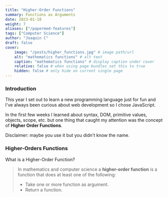 ```yaml
---
title: "Higher-Order Functions"
summary: Functions as Arguments
date: 2023-01-18
weight: 7
aliases: ["/papermod-features"]
tags: ["Computer Science"]
author: "Joaquin C"
draft: false
cover:
    image: "/posts/higher_functions.jpg" # image path/url
    alt: "mathematics functions" # alt text
    caption: "mathematics functions" # display caption under cover
    relative: false # when using page bundles set this to true
    hidden: false # only hide on current single page
---
```


### Introduction
This year I set out to learn a new programming language just for fun and I've always been curious about web development so I chose JavaScript.

In the first few weeks I learned about syntax, DOM, primitive values, objects, scope, etc. but one thing that caught my attention was the concept of **Higher Order Functions**.

Disclaimer: maybe you use it but you didn't know the name.

### Higher-Orders Functions

What is a Higher-Order Function?
> In mathematics and computer science a **higher-order function** is a function that does at least one of the following:
>- Take one or more function as argument.
>- Return a function.

